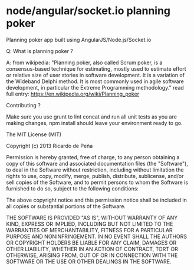 node/angular/socket.io planning poker
=============

Planning poker app built using AngularJS/Node.js/Socket.io

Q: What is planning poker ?  

A: from wikipedia: "Planning poker, also called Scrum poker, is a consensus-based technique for estimating, mostly used to estimate effort or relative size of user stories in software development. It is a variation of the Wideband Delphi method. It is most commonly used in agile software development, in particular the Extreme Programming methodology."
read full entry: https://en.wikipedia.org/wiki/Planning_poker

Contributing ? 

Make sure you use grunt to lint concat and run all unit tests as you are making changes, npm install should leave your environment ready to go. 


The MIT License (MIT)

Copyright (c) 2013 Ricardo de Peña

Permission is hereby granted, free of charge, to any person obtaining a copy of
this software and associated documentation files (the "Software"), to deal in
the Software without restriction, including without limitation the rights to
use, copy, modify, merge, publish, distribute, sublicense, and/or sell copies of
the Software, and to permit persons to whom the Software is furnished to do so,
subject to the following conditions:

The above copyright notice and this permission notice shall be included in all
copies or substantial portions of the Software.

THE SOFTWARE IS PROVIDED "AS IS", WITHOUT WARRANTY OF ANY KIND, EXPRESS OR
IMPLIED, INCLUDING BUT NOT LIMITED TO THE WARRANTIES OF MERCHANTABILITY, FITNESS
FOR A PARTICULAR PURPOSE AND NONINFRINGEMENT. IN NO EVENT SHALL THE AUTHORS OR
COPYRIGHT HOLDERS BE LIABLE FOR ANY CLAIM, DAMAGES OR OTHER LIABILITY, WHETHER
IN AN ACTION OF CONTRACT, TORT OR OTHERWISE, ARISING FROM, OUT OF OR IN
CONNECTION WITH THE SOFTWARE OR THE USE OR OTHER DEALINGS IN THE SOFTWARE.
